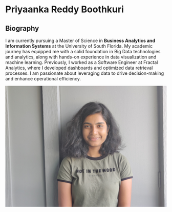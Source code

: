 # Priyaanka Reddy Boothkuri

## Biography
I am currently pursuing a Master of Science in **Business Analytics and Information Systems** at the University of South Florida. My academic journey has equipped me with a solid foundation in Big Data technologies and analytics, along with hands-on experience in data visualization and machine learning. Previously, I worked as a Software Engineer at Fractal Analytics, where I developed dashboards and optimized data retrieval processes. I am passionate about leveraging data to drive decision-making and enhance operational efficiency.

![Alt text](priyaankareddy-image.jpg)
